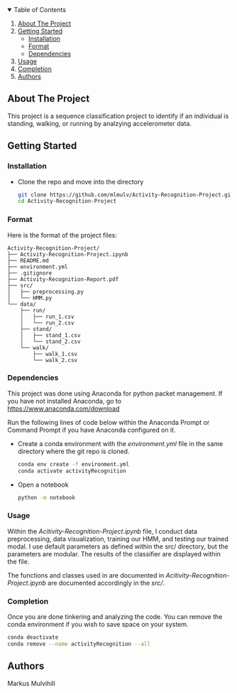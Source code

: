<details open="open">
  <summary>Table of Contents</summary>
  <ol>
    <li>
      <a href="#about-the-project">About The Project</a>
    </li>
    <li>
      <a href="#getting-started">Getting Started</a>
      <ul>
        <li><a href="#installation">Installation</a></li>
	<li><a href="#format">Format</a></li>
	<li><a href="#dependencies">Dependencies</a></li>
      </ul>
    </li>
    <li><a href="#usage">Usage</a></li>
    <li><a href="#usage">Completion</a></li>
    <li><a href="#authors">Authors</a></li>
  </ol>
</details>

<!-- ABOUT THE PROJECT -->
## About The Project

This project is a sequence classification project to identify if an individual is standing, walking, or running by analzying accelerometer data.

<!-- GETTING STARTED -->
## Getting Started

### Installation

*  Clone the repo and move into the directory
   ```sh
   git clone https://github.com/mlmulv/Activity-Recognition-Project.git
   cd Activity-Recognition-Project
   ```
<!-- FORMAT -->
### Format 

Here is the format of the project files:

```
Activity-Recognition-Project/
├── Activity-Recognition-Project.ipynb
├── README.md
├── environment.yml
├── .gitignore
├── Activity-Recognition-Report.pdf
├── src/
│   ├── preprocessing.py
│   └── HMM.py
└── data/
    ├── run/
    │   ├── run_1.csv
    │   └── run_2.csv
    ├── stand/
    │   ├── stand_1.csv
    │   └── stand_2.csv
    └── walk/
        ├── walk_1.csv
        └── walk_2.csv
```

### Dependencies

This project was done using Anaconda for python packet management. If you have not installed Anaconda, go to https://www.anaconda.com/download

Run the following lines of code below within the Anaconda Prompt or Command Prompt if you have Anaconda configured on it.

* Create a conda environment with the *environment.yml* file in the same directory where the git repo is cloned.
   ```sh
   conda env create -f environment.yml
   conda activate activityRecognition
   ```
* Open a notebook
   ```sh
  python -m notebook

   ```
   
<!-- USAGE -->
### Usage

Within the *Acitivity-Recognition-Project.ipynb* file, I conduct data preprocessing, data visualization, training our HMM, and testing our trained modal. I use default parameters as defined within the src/ directory, but the parameters are modular. The results of the classifier are displayed within the file.

The functions and classes used in are documented in *Acitivity-Recognition-Project.ipynb* are documented accordingly in the *src/*.
	
<!-- COMPLETION -->
### Completion

Once you are done tinkering and analyzing the code. You can remove the conda environment if you wish to save space on your system.

```sh
conda deactivate
conda remove --name activityRecognition --all   
```

<!-- Authors -->
## Authors

Markus Mulvihill
